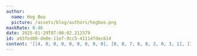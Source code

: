 ```yaml
---
author:
  name: Hog Boo
  picture: /assets/blog/authors/hogboo.png
maskRate: 0.46
date: 2025-01-29T07:00:02.212379
id: a93fed00-de0e-11ef-9cc5-41114fdec614
content: '[[4, 0, 0, 0, 0, 0, 0, 0, 0], [0, 0, 7, 6, 8, 2, 0, 3, 1], [1, 3, 0, 0, 7, 4, 6, 0, 2], [2, 0, 1, 0, 0, 0, 3, 7, 5], [0, 7, 9, 0, 0, 0, 0, 0, 0], [8, 4, 0, 0, 0, 0, 1, 0, 9], [7, 8, 3, 4, 9, 5, 2, 0, 6], [5, 0, 4, 2, 6, 0, 9, 8, 7], [0, 0, 2, 7, 1, 8, 0, 4, 0]]'
---
```

